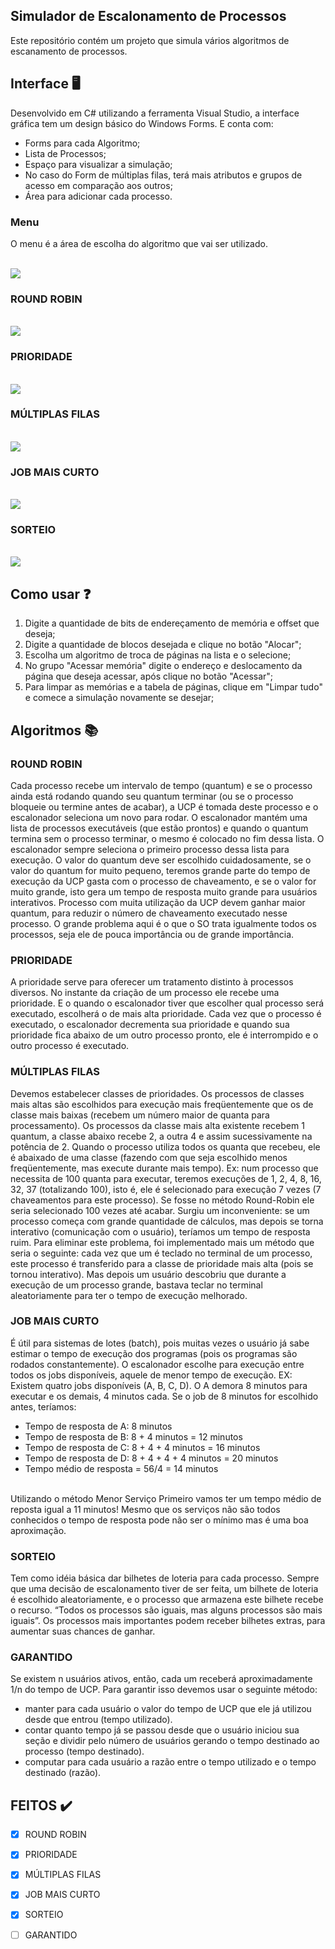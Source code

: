 ## Simulador de Escalonamento de Processos
Este repositório contém um projeto que simula vários algoritmos de escanamento de processos.

## Interface :desktop_computer:<br>
 Desenvolvido em C# utilizando a ferramenta Visual Studio, a interface gráfica tem um design básico do Windows Forms. E conta com:
 - Forms para cada Algoritmo;
 - Lista de Processos;
 - Espaço para visualizar a simulação;
 - No caso do Form de múltiplas filas, terá mais atributos e grupos de acesso em comparação aos outros;
 - Área para adicionar cada processo.
 
 ### Menu
  O menu é a área de escolha do algoritmo que vai ser utilizado.
  
<br><img src="imgs/menu.JPG"/><br>
### ROUND ROBIN
<br><img src="imgs/roundRobin.JPG"/><br>
### PRIORIDADE
<br><img src="imgs/prioridade.JPG"/><br>
### MÚLTIPLAS FILAS
<br><img src="imgs/multiplasFilas.JPG"/><br>
### JOB MAIS CURTO
<br><img src="imgs/jobMaisCurto.JPG"/><br>
### SORTEIO
<br><img src="imgs/sorteio.JPG"/><br>

## Como usar :question:
 1. Digite a quantidade de bits de endereçamento de memória e offset que deseja;
 2. Digite a quantidade de blocos desejada e clique no botão "Alocar";
 3. Escolha um algoritmo de troca de páginas na lista e o selecione;
 4. No grupo "Acessar memória" digite o endereço e deslocamento da página que deseja acessar, após clique no botão "Acessar";
 5. Para limpar as memórias e a tabela de páginas, clique em "Limpar tudo" e comece a simulação novamente se desejar;
 
## Algoritmos :books:
### ROUND ROBIN
  Cada processo recebe um intervalo de tempo (quantum) e se o processo ainda está rodando quando seu quantum terminar (ou se o processo bloqueie ou termine antes de acabar), a UCP é tomada deste processo e o escalonador seleciona um novo para rodar. O escalonador mantém uma lista de processos executáveis (que estão prontos) e quando o quantum termina sem o processo terminar, o mesmo é colocado no fim dessa lista. O escalonador sempre seleciona o primeiro processo dessa lista para execução. O valor do quantum deve ser escolhido cuidadosamente, se o valor do quantum for muito pequeno, teremos grande parte do tempo de execução da UCP gasta com o processo de chaveamento, e se o valor for muito grande, isto gera um tempo de resposta muito grande para usuários interativos. Processo com muita utilização da UCP devem ganhar maior quantum, para reduzir o número de chaveamento executado nesse processo. O grande problema aqui é o que o SO trata igualmente todos os processos, seja ele de pouca importância ou de grande importância.
  
### PRIORIDADE
  A prioridade serve para oferecer um tratamento distinto à processos diversos. No instante da criação de um processo ele recebe uma prioridade. E o quando o escalonador tiver que escolher qual processo será executado, escolherá o de mais alta prioridade. Cada vez que o processo é executado, o escalonador decrementa sua prioridade e quando sua prioridade fica abaixo de um outro processo pronto, ele é interrompido e o outro processo é executado.
  
### MÚLTIPLAS FILAS
  Devemos estabelecer classes de prioridades. Os processos de classes mais altas são escolhidos para execução mais freqüentemente que os de classe mais baixas (recebem um número maior de quanta para processamento). Os processos da classe mais alta existente recebem 1 quantum, a classe abaixo recebe 2, a outra 4 e assim sucessivamente na potência de 2. Quando o processo utiliza todos os quanta que recebeu, ele é abaixado de uma classe (fazendo com que seja escolhido menos freqüentemente, mas execute durante mais tempo). Ex: num processo que necessita de 100 quanta para executar, teremos execuções de 1, 2, 4, 8, 16, 32, 37 (totalizando 100), isto é, ele é selecionado para execução 7 vezes (7 chaveamentos para este processo). Se fosse no método Round-Robin ele seria selecionado 100 vezes até acabar. Surgiu um inconveniente: se um processo começa com grande quantidade de cálculos, mas depois se torna interativo (comunicação com o usuário), teríamos um tempo de resposta ruim. Para eliminar este problema, foi implementado mais um método que seria o seguinte: cada vez que um é teclado no terminal de um processo, este processo é transferido para a classe de prioridade mais alta (pois se tornou interativo). Mas depois um usuário descobriu que durante a execução de um processo grande, bastava teclar no terminal aleatoriamente para ter o tempo de execução melhorado.
  
### JOB MAIS CURTO
  É útil para sistemas de lotes (batch), pois muitas vezes o usuário já sabe estimar o tempo de execução dos programas (pois os programas são rodados constantemente). O escalonador escolhe para execução entre todos os jobs disponíveis, aquele de menor tempo de execução. EX: Existem quatro jobs disponíveis (A, B, C, D). O A demora 8 minutos para executar e os demais, 4 minutos cada. Se o job de 8 minutos for escolhido antes, teríamos:

- Tempo de resposta de A: 8 minutos
- Tempo de resposta de B: 8 + 4 minutos = 12 minutos
- Tempo de resposta de C: 8 + 4 + 4 minutos = 16 minutos
- Tempo de resposta de D: 8 + 4 + 4 + 4 minutos = 20 minutos
- Tempo médio de resposta = 56/4 = 14 minutos
<br>
  Utilizando o método Menor Serviço Primeiro vamos ter um tempo médio de reposta igual a 11 minutos! Mesmo que os serviços não são todos conhecidos o tempo de resposta pode não ser o mínimo mas é uma boa aproximação.
  
### SORTEIO
  Tem como idéia básica dar bilhetes de loteria para cada processo. Sempre que uma decisão de escalonamento tiver de ser feita, um bilhete de loteria é escolhido aleatoriamente, e o processo que armazena este bilhete recebe o recurso. “Todos os processos são iguais, mas alguns processos são mais iguais”. Os processos mais importantes
podem receber bilhetes extras, para aumentar suas chances de ganhar. 

### GARANTIDO
  Se existem n usuários ativos, então, cada um receberá aproximadamente 1/n do tempo de UCP. Para garantir isso devemos usar o seguinte método:

- manter para cada usuário o valor do tempo de UCP que ele já utilizou desde que entrou (tempo utilizado).
- contar quanto tempo já se passou desde que o usuário iniciou sua seção e dividir pelo número de usuários gerando o tempo destinado ao processo (tempo destinado).
- computar para cada usuário a razão entre o tempo utilizado e o tempo destinado (razão).

## FEITOS :heavy_check_mark:

- [x] ROUND ROBIN
- [x] PRIORIDADE
- [x] MÚLTIPLAS FILAS
- [x] JOB MAIS CURTO
- [x] SORTEIO
- [ ] GARANTIDO

